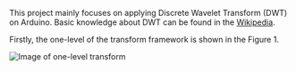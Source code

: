 This project mainly focuses on applying Discrete Wavelet Transform (DWT) on Arduino. Basic knowledge about DWT can be found in the [Wikipedia](https://en.wikipedia.org/wiki/Discrete_wavelet_transform).

Firstly, the one-level of the transform framework is shown in the Figure 1.

![Image of one-level transform](https://upload.wikimedia.org/wikipedia/commons/4/45/Wavelets_-_DWT.png)
